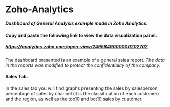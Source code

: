 # Zoho-Analytics
***Dashboard of General Analysis example made in Zoho Analytics.***
#### Copy and paste the following link to view the data visualization panel.
##### https://analytics.zoho.com/open-view/2495849000000202702
The dashboard presented is an example of a general sales report. *The data in the reports was modified to protect the confidentiality of the company.*

#### Sales Tab.
In the sales tab you will find graphs presenting the sales by salesperson, percentage of sales by channel (it is the classification of each customer) and the region, as well as the top10 and bot10 sales by customer.
